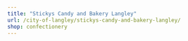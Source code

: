 ```yaml
---
title: "Stickys Candy and Bakery Langley"
url: /city-of-langley/stickys-candy-and-bakery-langley/
shop: confectionery
---
```


